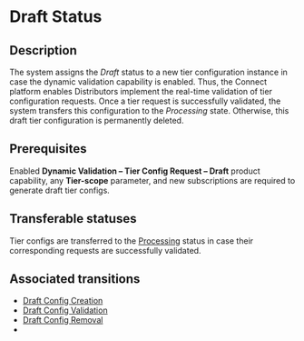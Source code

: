 # Draft Status
## Description
The system assigns the *Draft* status to a new tier configuration instance in case the dynamic validation capability is enabled. Thus, the Connect platform enables Distributors implement the real-time validation of tier configuration requests. Once a tier request is successfully validated, the system transfers this configuration to the *Processing* state. Otherwise, this draft tier configuration is permanently deleted.
## Prerequisites
Enabled **Dynamic Validation – Tier Config Request – Draft** product capability, any **Tier-scope** parameter, and new subscriptions are required to generate draft tier configs.
## Transferable statuses
Tier configs are transferred to the [Processing](s-b-processing.html) status in case their corresponding requests are successfully validated.
## Associated transitions
* [Draft Config Creation](t-2-new-draft.html)
* [Draft Config Validation](t-3-draft-processing.html)
* [Draft Config Removal](t-4-draft-deleted.html)
* 
